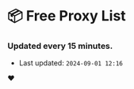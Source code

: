 # :package: Free Proxy List
### Updated every 15 minutes.

- Last updated: `2024-09-01 12:16`

:heart:
